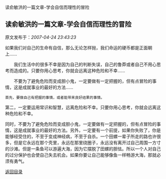 读俞敏洪的一篇文章-学会自信而理性的冒险
## 读俞敏洪的一篇文章-学会自信而理性的冒险

 原文发布于：*2007-04-24 23:43:23*

     
如果我们对自己的生命有自信，那么无论怎样抛，我们命运的硬币都是正面朝上……

　　我们生活中的很多不幸是因为自己的判断失误，自己的鲁莽或者自己不用心思考而造成的。只要你用心思考，你就会远离这种危险和不幸……

　　不要为了避免危险而变成胆小鬼，一定要做有一定把握的，但有点冒险的事情，这是成就事业的最好的方法……

    首先，要做自己有把握的事情，或者能带来良好结果的事情。

   第二，一定要运用常识和智慧，远离危险和不幸。只要你用心思考，你就会远离这种危险和不幸。

  
同时，不要为了避免危险而变成胆小鬼，一定要做有一定把握的，但有点冒险的事情，这是成就事业的最好的方法。另外，一定要有一个前提，如果你失败了，你是能够经受住的，不至于变成神经病，不至于自杀。一个田螺一辈子所走的路也许很多，但是它永远在那个壳里，永远在那里绕圈子，永远没有离开过自己周围一方寸的沙滩。但是一条鱼可以游遍大海，因为它摆脱了田螺的胆怯。所以一个人对自己的过分保护也会使自己失去机会。如果你要让自己能够像鱼一样畅游大海，那就必须有勇气。

[返回目录](index.html)
